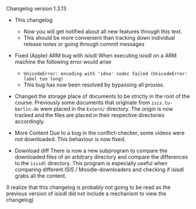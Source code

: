 Changelog version 1.3.13

- This changelog
  - Now you will get notified about all new features through this text.
  - This should be more convenient than tracking down individual release notes or going through commit messages

- Fixed (Apple) ARM bug with isisdl
When executing isisdl on a ARM machine the following error would arise
  - `UnicodeError: encoding with 'idna' codec failed (UnicodeError: label too long)`
  - This bug has now been resolved by bypassing all proxies.

- Changed the storage place of documents to be strictly in the root of the course.
Previously some documents that originate from `isis.tu-berlin.de` were placed in the `Extern/` directory.
The origin is now tracked and the files are placed in their respective directories accordingly.

- More Content
Due to a bug in the conflict-checker, some videos were not downloaded. This behaviour is now fixed.

- Download diff
There is now a new subprogram to compare the downloaded files of an arbitrary directory and compare the differences to the `isisdl` directory.
This program is especially useful when comparing different ISIS / Moodle-downloaders and checking if isisdl grabs all the content.

(I realize that this changelog is probably not going to be read as the previous version of isisdl did not include a mechanism to view the changelog)